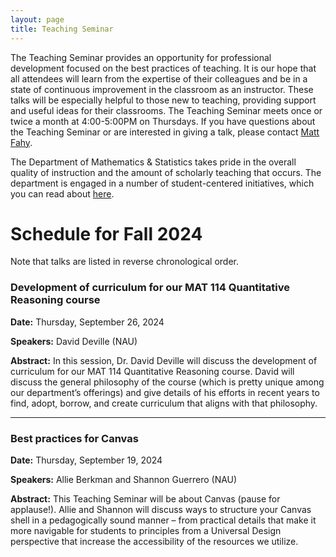 ```yaml
---
layout: page
title: Teaching Seminar
---
```


The Teaching Seminar provides an opportunity for professional development focused on the best practices of teaching. It is our hope that all attendees will learn from the expertise of their colleagues and be in a state of continuous improvement in the classroom as an instructor. These talks will be especially helpful to those new to teaching, providing support and useful ideas for their classrooms. The Teaching Seminar meets once or twice a month at 4:00-5:00PM on Thursdays.  If you have questions about the Teaching Seminar or are interested in giving a talk, please contact [Matt Fahy](mailto:Matthew.Fahy@nau.edu).

The Department of Mathematics & Statistics takes pride in the overall quality of instruction and the amount of scholarly teaching that occurs. The department is engaged in a number of student-centered initiatives, which you can read about [here](http://nau.edu/CEFNS/NatSci/Math/Innovative-Teaching/).

# Schedule for Fall 2024 #

Note that talks are listed in reverse chronological order.

### Development of curriculum for our MAT 114 Quantitative Reasoning course

**Date:** Thursday, September 26, 2024

**Speakers:** David Deville (NAU)

**Abstract:** In this session, Dr. David Deville will discuss the development of curriculum for our MAT 114 Quantitative Reasoning course.  David will discuss the general philosophy of the course (which is pretty unique among our department’s offerings) and give details of his efforts in recent years to find, adopt, borrow, and create curriculum that aligns with that philosophy.

<hr>

### Best practices for Canvas

**Date:** Thursday, September 19, 2024

**Speakers:** Allie Berkman and Shannon Guerrero (NAU)

**Abstract:** This Teaching Seminar will be about Canvas (pause for applause!).  Allie and Shannon will discuss ways to structure your Canvas shell in a pedagogically sound manner – from practical details that make it more navigable for students to principles from a Universal Design perspective that increase the accessibility of the resources we utilize.